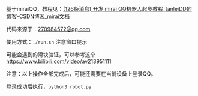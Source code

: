 基于miraiQQ，教程见：[(126条消息) 开发 mirai QQ机器人起步教程_tanleiDD的博客-CSDN博客_mirai文档](https://blog.csdn.net/TL18382950497/article/details/112321956)

代码来源于：270984572@qq.com



使用方式：`./run.sh` 注意窗口提示

可能会遇到的滑块验证，可以参考这个：https://www.bilibili.com/video/av213951111

注意：以上操作全部完成后，可能还需要在当前设备上登录QQ。

登录成功后执行，`python3 robot.py`
